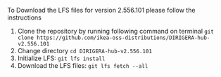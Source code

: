 To Download the LFS files for version 2.556.101 please follow the instructions

1. Clone the repository by running following command on terminal `git clone https://github.com/ikea-oss-distributions/DIRIGERA-hub-v2.556.101`
2. Change directory `cd DIRIGERA-hub-v2.556.101`
3. Initialize LFS: `git lfs install`
4. Download the LFS files: `git lfs fetch --all`

